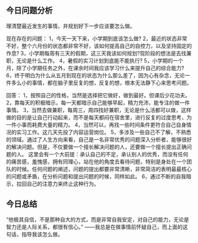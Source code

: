 ## 今日问题分析

理清楚最近发生的事情，并规划好下一步应该要怎么做。

现在存在的问题：
1，今天一天下来，小学期到底该怎么做?
2，最近的状态非常不好，整个六月份的状态都非常不好，该如何提高自己的自控力，以及坚持固定的作息?
3，小学期每周有三天的假期，这三天我该如何规划?现阶段的想法是去找兼职，无论是什么工作。
4，暑假的实习计划到底能不能执行?
5，小学期的一个月，除了小学期任务之外，在课余时间我应该学习什么来提升自己的综合能力?
6，终于明白为什么从五月到现在的状态为什么那么差了，因为心有杂念，无论一件多么小的事情，都在脑子里反复的想，反复的想，根本无法静下心来思考问题。

回答：
1，按照自己的性格，当然是选择把它做好，做到最好。但课后少花功夫。
2，靠每天的积极暗示，每一天都暗示自己能够早起，精力充沛，能专注的做一件事情。
3，当然去做兼职，每周三，周四找好兼职，无论是什么活都可以做，这样做的目的是让自己行动起来，而不是每天都闷在宿舍里，进行反复的过度思考，为一件小事而耗费大量的精力。
4，当然可以，再找一些时间条件更符合自己自身情况的实习工作。这几天先投了内容运营岗位。
5，多涉及一些自己不了解，不熟悉的领域。通过了人生方向来看，自己是一名非常优秀的问题深入分析者，能够很好的解决问题。但是，不仅要做一个擅长解决问题的人，还要做一个擅长提出正确问题的人。
这里会有一个大前提：承认自己的不足，承认别人的优秀，而没有任何的痛苦感，羞愧感，拥有同理心，站在他的角度去看待问题，特别是身处在一个团队的时候。任何问题的阐述，问题的提出都要非常清晰，非常简洁的表明最最核心的问题或矛盾，在分析问题和提出问题的时候，同样如此。
6，通过不断的自我暗示，拉回自己的注意力来终止这种行为。

## 今日总结

“他极其自信，不是那种自大的方式，而是非常自我安定，对自己的能力，无论是智力还是人际关系，都很有信心。”
	——我总是在做事情前怀疑自己，而上面的这句话，指导我该怎么做。